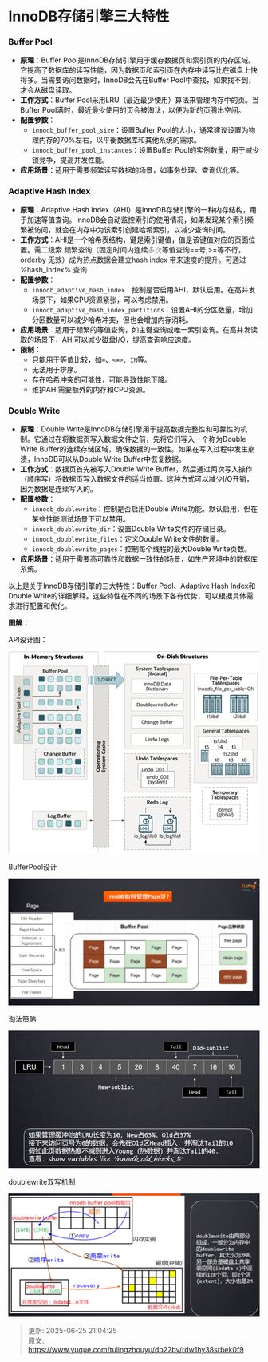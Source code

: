 # InnoDB存储引擎三大特性

### <font style="color:rgb(6, 6, 7);">Buffer Pool</font>
+ **<font style="color:rgb(6, 6, 7);">原理</font>**<font style="color:rgb(6, 6, 7);">：Buffer Pool是InnoDB存储引擎用于缓存数据页和索引页的内存区域。它提高了数据库的读写性能，因为数据页和索引页在内存中读写比在磁盘上快得多。当需要访问数据时，InnoDB会先在Buffer Pool中查找，如果找不到，才会从磁盘读取。</font>
+ **<font style="color:rgb(6, 6, 7);">工作方式</font>**<font style="color:rgb(6, 6, 7);">：Buffer Pool采用LRU（最近最少使用）算法来管理内存中的页。当Buffer Pool满时，最近最少使用的页会被淘汰，以便为新的页腾出空间。</font>
+ **<font style="color:rgb(6, 6, 7);">配置参数</font>**<font style="color:rgb(6, 6, 7);">：</font>
    - `innodb_buffer_pool_size`<font style="color:rgb(6, 6, 7);">：设置Buffer Pool的大小，通常建议设置为物理内存的70%左右，以平衡数据库和其他系统的需求。</font>
    - `innodb_buffer_pool_instances`<font style="color:rgb(6, 6, 7);">：设置Buffer Pool的实例数量，用于减少锁竞争，提高并发性能。</font>
+ **<font style="color:rgb(6, 6, 7);">应用场景</font>**<font style="color:rgb(6, 6, 7);">：适用于需要频繁读写数据的场景，如事务处理、查询优化等。</font>

### <font style="color:rgb(6, 6, 7);">Adaptive Hash Index</font>
+ **<font style="color:rgb(6, 6, 7);">原理</font>**<font style="color:rgb(6, 6, 7);">：Adaptive Hash Index（AHI）是InnoDB存储引擎的一种内存结构，用于加速等值查询。InnoDB会自动监控索引的使用情况，如果发现某个索引频繁被访问，就会在内存中为该索引创建哈希索引，以减少查询时间。</font>
+ **<font style="color:rgb(6, 6, 7);">工作方式</font>**<font style="color:rgb(6, 6, 7);">：AHI是一个哈希表结构，键是索引键值，值是该键值对应的页面位置。需</font>二级索 频繁查询（固定时间内连续<font style="color:rgb(143, 143, 143);">多次</font>等值查询==号,>=等不行，orderby 无效）成为热点数据会建立hash index 带来速度的提升。可通过 %hash_index% 查询
+ **<font style="color:rgb(6, 6, 7);">配置参数</font>**<font style="color:rgb(6, 6, 7);">：</font>
    - `innodb_adaptive_hash_index`<font style="color:rgb(6, 6, 7);">：控制是否启用AHI，默认启用。在高并发场景下，如果CPU资源紧张，可以考虑禁用。</font>
    - `innodb_adaptive_hash_index_partitions`<font style="color:rgb(6, 6, 7);">：设置AHI的分区数量，增加分区数量可以减少哈希冲突，但也会增加内存消耗。</font>
+ **<font style="color:rgb(6, 6, 7);">应用场景</font>**<font style="color:rgb(6, 6, 7);">：适用于频繁的等值查询，如主键查询或唯一索引查询。在高并发读取的场景下，AHI可以减少磁盘I/O，提高查询响应速度。</font>
+ **<font style="color:rgb(6, 6, 7);">限制</font>**<font style="color:rgb(6, 6, 7);">：</font>
    - <font style="color:rgb(6, 6, 7);">只能用于等值比较，如</font>`=`<font style="color:rgb(6, 6, 7);">、</font>`<=>`<font style="color:rgb(6, 6, 7);">、</font>`IN`<font style="color:rgb(6, 6, 7);">等。</font>
    - <font style="color:rgb(6, 6, 7);">无法用于排序。</font>
    - <font style="color:rgb(6, 6, 7);">存在哈希冲突的可能性，可能导致性能下降。</font>
    - <font style="color:rgb(6, 6, 7);">维护AHI需要额外的内存和CPU资源。</font>

### <font style="color:rgb(6, 6, 7);">Double Write</font>
+ **<font style="color:rgb(6, 6, 7);">原理</font>**<font style="color:rgb(6, 6, 7);">：Double Write是InnoDB存储引擎用于提高数据完整性和可靠性的机制。它通过在将数据页写入数据文件之前，先将它们写入一个称为Double Write Buffer的连续存储区域，确保数据的一致性。如果在写入过程中发生崩溃，InnoDB可以从Double Write Buffer中恢复数据。</font>
+ **<font style="color:rgb(6, 6, 7);">工作方式</font>**<font style="color:rgb(6, 6, 7);">：数据页首先被写入Double Write Buffer，然后通过两次写入操作（顺序写）将数据页写入数据文件的适当位置。这种方式可以减少I/O开销，因为数据是连续写入的。</font>
+ **<font style="color:rgb(6, 6, 7);">配置参数</font>**<font style="color:rgb(6, 6, 7);">：</font>
    - `innodb_doublewrite`<font style="color:rgb(6, 6, 7);">：控制是否启用Double Write功能。默认启用，但在某些性能测试场景下可以禁用。</font>
    - `innodb_doublewrite_dir`<font style="color:rgb(6, 6, 7);">：设置Double Write文件的存储目录。</font>
    - `innodb_doublewrite_files`<font style="color:rgb(6, 6, 7);">：定义Double Write文件的数量。</font>
    - `innodb_doublewrite_pages`<font style="color:rgb(6, 6, 7);">：控制每个线程的最大Double Write页数。</font>
+ **<font style="color:rgb(6, 6, 7);">应用场景</font>**<font style="color:rgb(6, 6, 7);">：适用于需要高可靠性和数据一致性的场景，如生产环境中的数据库系统。</font>

<font style="color:rgb(6, 6, 7);">以上是关于InnoDB存储引擎的三大特性：Buffer Pool、Adaptive Hash Index和Double Write的详细解释。这些特性在不同的场景下各有优势，可以根据具体需求进行配置和优化。</font>

<font style="color:rgb(6, 6, 7);"></font>

**<font style="color:rgb(6, 6, 7);">图解：</font>**

<font style="color:rgb(6, 6, 7);">API设计图：</font>

![1743593433908-6b651c28-062d-4ab9-b651-ba5ca4c8ff75.png](./img/NUrD4xe9tY5pa7gS/1743593433908-6b651c28-062d-4ab9-b651-ba5ca4c8ff75-037037.png)

BufferPool设计

![1743593485682-1ddf9fcf-d435-4f01-8c77-948714877b54.png](./img/NUrD4xe9tY5pa7gS/1743593485682-1ddf9fcf-d435-4f01-8c77-948714877b54-312091.png)

淘汰策略

![1743593386366-95e6504e-7a06-48f6-8cd0-2b93f3ec796f.png](./img/NUrD4xe9tY5pa7gS/1743593386366-95e6504e-7a06-48f6-8cd0-2b93f3ec796f-366520.png)

doublewrite双写机制

![1743593355545-aebcf763-12c0-4935-8b76-e8bde8e8ddbc.png](./img/NUrD4xe9tY5pa7gS/1743593355545-aebcf763-12c0-4935-8b76-e8bde8e8ddbc-439662.png)





> 更新: 2025-06-25 21:04:25  
> 原文: <https://www.yuque.com/tulingzhouyu/db22bv/rdw1hy38srbek0f9>